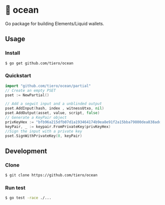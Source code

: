 # 🌊 ocean
Go package for building Elements/Liquid wallets.


## Usage 

### Install

```sh
$ go get github.com/tiero/ocean
```

### Quickstart

```go
import "github.com/tiero/ocean/partial"
// Create an empty PSET
pset := NewPartial()

// Add a segwit input and a unblinded output
pset.AddInput(hash, index , witnessUtxo, nil)
pset.AddOutput(asset, value, script, false) 
// Generate a KeyPair object
privKeyHex := "bfb96a215dfb07d1a193464174b9ea8e91f2a15bba79800dea838add330f6d86"
keyPair, _ := keypair.FromPrivateKey(privKeyHex)
//Sign the input with a private key
pset.SignWithPrivateKey(0, keyPair)
```

## Development

### Clone

```sh
$ git clone https://github.com/tiero/ocean
```

### Run test 

```sh
$ go test -race ./...
```
